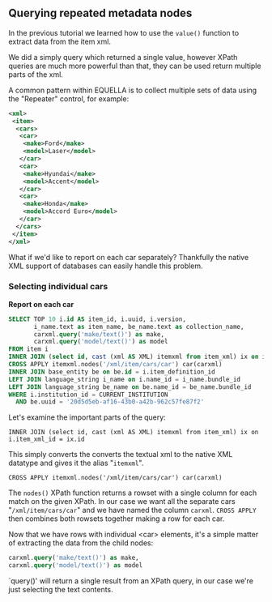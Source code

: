 ## Querying repeated metadata nodes

In the previous tutorial we learned how to use the `value()` function to extract data from
the item xml.

We did a simply query which returned a single value, however XPath queries are much more
powerful than that, they can be used return multiple parts of the xml.

A common pattern within EQUELLA is to collect multiple sets of data using the "Repeater"
control, for example:

```xml
<xml>
 <item>
  <cars>
   <car>
    <make>Ford</make>
    <model>Laser</model>
   </car>
   <car>
    <make>Hyundai</make>
    <model>Accent</model>
   </car>
   <car>
    <make>Honda</make>
    <model>Accord Euro</model>
   </car>
  </cars>
 </item>
</xml>
```

What if we'd like to report on each car separately? Thankfully the native XML support of
databases can easily handle this problem.

### Selecting individual cars

**Report on each car**

```sql
SELECT TOP 10 i.id AS item_id, i.uuid, i.version,
       i_name.text as item_name, be_name.text as collection_name,
       carxml.query('make/text()') as make,
       carxml.query('model/text()') as model
FROM item i
INNER JOIN (select id, cast (xml AS XML) itemxml from item_xml) ix on i.item_xml_id = ix.id
CROSS APPLY itemxml.nodes('/xml/item/cars/car') car(carxml)
INNER JOIN base_entity be on be.id = i.item_definition_id
LEFT JOIN language_string i_name on i.name_id = i_name.bundle_id
LEFT JOIN language_string be_name on be.name_id = be_name.bundle_id
WHERE i.institution_id = CURRENT_INSTITUTION
  AND be.uuid = '20d5d5eb-af16-43b0-a42b-962c57fe87f2'
```

Let's examine the important parts of the query:

`INNER JOIN (select id, cast (xml AS XML) itemxml from item_xml) ix on i.item_xml_id = ix.id`

This simply converts the converts the textual xml to the native XML datatype and gives it the alias "`itemxml`".

`CROSS APPLY itemxml.nodes('/xml/item/cars/car') car(carxml)`

The `nodes()` XPath function returns a rowset with a single column for each match on the
given XPath. In our case we want all the separate cars "`/xml/item/cars/car`" and we have named
the column `carxml`. `CROSS APPLY` then combines both rowsets together making a row for each car.

Now that we have rows with individual &lt;car&gt; elements, it's a simple matter of
extracting the data from the child nodes:

```sql
carxml.query('make/text()') as make,
carxml.query('model/text()') as model
```

`query()' will return a single result from an XPath query, in our case we're just selecting
the text contents.
